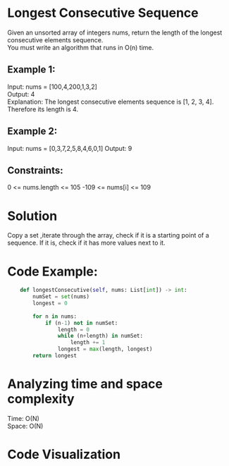 # Longest Consecutive Sequence
Given an unsorted array of integers nums, return the length of the longest consecutive elements sequence.   
You must write an algorithm that runs in O(n) time.

## Example 1:
Input: nums = [100,4,200,1,3,2]   
Output: 4   
Explanation: The longest consecutive elements sequence is [1, 2, 3, 4]. Therefore its length is 4.   

## Example 2:
Input: nums = [0,3,7,2,5,8,4,6,0,1]
Output: 9

## Constraints:
0 <= nums.length <= 105
-109 <= nums[i] <= 109

# Solution
Copy a set ,iterate through the array, check if it is a starting point of a sequence. If it is, check if it has more values next to it. 

# Code Example:
```python
    def longestConsecutive(self, nums: List[int]) -> int:
        numSet = set(nums)
        longest = 0
        
        for n in nums:
            if (n-1) not in numSet:
                length = 0
                while (n+length) in numSet:
                    length += 1
                longest = max(length, longest)
        return longest  
```

# Analyzing time and space complexity
Time: O(N)   
Space: O(N)

# Code Visualization

